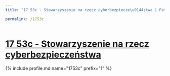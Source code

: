 ```yaml
---
title: "17 53c - Stowarzyszenie na rzecz cyberbezpiecze\u0144stwa | Patromierz"

permalink: /1753c
---
```


# [17 53c - Stowarzyszenie na rzecz cyberbezpieczeństwa](https://patronite.pl/1753c)

{% include profile.md name="1753c" prefix="1" %}
